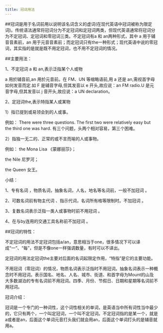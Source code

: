 ```yaml
---
title: 冠词用法
---
```


##冠词是用于名词前用以说明该名词含义的虚词(在现代英语中冠词被称为限定词)。传统语法通常将冠词分为不定冠词和定冠词两类，但现代英语通常将冠词分为不定冠词、定冠词和零冠词三类。不定冠词有a 和 an两种形式，其中 a 用于辅音音素前，an 用于元音音素前；而定冠词只有the一种形式；现代英语中说的零冠词，其实指的是就是既不用定冠词，也不用不定冠词的情况。

##主要用法：

1、不定冠词 a 和 an,表示泛指某个人或物

a 用於辅音前,an 用於元音前。在 FM、UN 等缩略语前,用 a 还是 an,需视首字母如何发音而定.如 F 是辅音字母,但其发音以 e 开头,故应说：an FM radio.U 是元音字母,但其发音以 j 音开头,故应说：a UN declaration。

2、定冠词the,表示特指某人或某物

1）指已提到或易领会到的人或事。

例如： There were three questions. The first two were relatively easy but the third one was hard. 有三个问题，头两个相对容易，第三个困难。

2）指独一无二的、正常的或不言而喻的人或事物。

例如： the Mona Lisa 《蒙娜丽莎》；

the Nile 尼罗河；

the Queen 女王。

小结：

1、专有名词 ，物质名词，抽象名词，人名，地名等名词前，一般不加冠词 。

2、可数名词前有物主代词 、指示代词，名词所有格等限制时。不加冠词 。

3、复数名词表示泛指一类人或事物时前不用冠词 。

4、在与by连用的交通工具名称前不加冠词 。

##冠词的特性：

不定冠词的用法不定冠词包括a/an，意思相当于one，很多情况下可以译成“一”、“每”，但是不像one一样强调数量，有时可以不译出。

定冠词的用法定冠词the主要对后面的名词起限定作用，“特指”是它的主要功能。

不用冠词（零冠词）的情况，物质名词表示泛指时不用冠词。抽象名词表示一种概念时不用冠词。表示国名、地名、人名、城市、街道、和首字母为Mount的山及大多数湖泊的专有名词前不用冠词。四季、月份、节假日、日期和星期等名词前不用冠词。

冠词介绍：

冠词是一个专门的一种词性，这个词性相关的单词，是英语当中所有词性当中最少的，它只有两个，一个叫定冠词，一个叫不定冠词。不定冠词指的是某一个，就是a或者是an，后面这个单词元音打头我们就会用an，后面这个单词打头的是辅音就用a。

